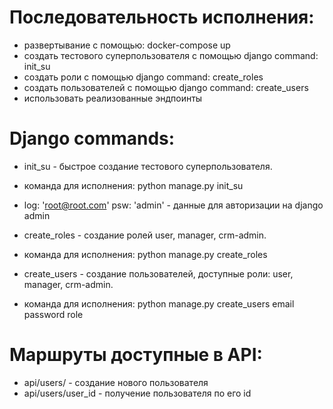 # Последовательность исполнения:
* развертывание с помощью: docker-compose up
* создать тестового суперпользователя с помощью django command: init_su
* создать роли с помощью django command: create_roles
* создать пользователей с помощью django command: create_users
* использовать реализованные эндпоинты

# Django commands:
* init_su - быстрое создание тестового суперпользователя.
* команда для исполнения: python manage.py init_su
* log: 'root@root.com' psw: 'admin' - данные для авторизации на django admin

* create_roles - создание ролей user, manager, crm-admin.  
* команда для исполнения:  python manage.py create_roles

* create_users - создание пользователей, доступные роли: user, manager, crm-admin.
* команда для исполнения: python manage.py create_users email password role

# Маршруты доступные в API:
* api/users/ - создание нового пользователя
* api/users/user_id - получение пользователя по его id